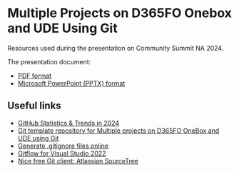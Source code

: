 # Multiple Projects on D365FO Onebox and UDE Using Git

Resources used during the presentation on Community Summit NA 2024.

The presentation document:

- [PDF format](https://github.com/novakklemen/CSNA-2024-Multiple-Projects-on-D365FO-DevEnv-Using-Git/blob/main/SummitNA2024_KN_Multiple_Projects_on_D365FO_Onebox_Using_Git.pdf)
- [Microsoft PowerPoint (PPTX) format](https://github.com/novakklemen/CSNA-2024-Multiple-Projects-on-D365FO-DevEnv-Using-Git/blob/main/SummitNA2024_KN_Multiple_Projects_on_D365FO_Onebox_Using_Git.pptx)



## Useful links

- [GitHub Statistics & Trends in 2024](https://www.inclind.com/news/github-statistics-trends) 
- [Git template repository for Multiple projects on D365FO OneBox and UDE using Git](https://github.com/novakklemen/d365fo_git_repo_template)
- [Generate .gitignore files online](https://gitignore.io/)
- [Gitflow for Visual Studio 2022](https://marketplace.visualstudio.com/items?itemName=vs-publisher-57624.GitFlowforVisualStudio2022)
- [Nice free Git client: Atlassian SourceTree](https://www.sourcetreeapp.com/)